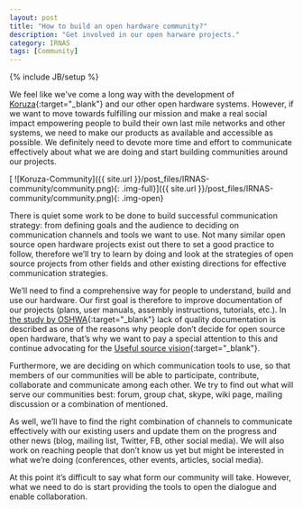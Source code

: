 ```yaml
---
layout: post
title: "How to build an open hardware community?"
description: "Get involved in our open harware projects."
category: IRNAS
tags: [Community]
---
```

{% include JB/setup %}

We feel like we've come a long way with the development of [Koruza](http://koruza.net/){:target="_blank"} and our other open hardware systems. However, if we want to move towards fulfilling our mission and make a real social impact empowering people to build their own last mile networks and other systems, we need to make our products as available and accessible as possible. We definitely need to devote more time and effort to communicate effectively about what we are doing and start building communities around our projects.

[ ![Koruza-Community]({{ site.url }}/post_files/IRNAS-community/community.png){: .img-full}]({{ site.url }}/post_files/IRNAS-community/community.png){: .img-open}

There is quiet some work to be done to build successful communication strategy: from defining goals and the audience to deciding on communication channels and tools we want to use. Not many similar open source open hardware projects exist out there to set a good practice to follow, therefore we’ll try to learn by doing and look at the strategies of open source projects from other fields and other existing directions for effective communication strategies. 

We’ll need to find a comprehensive way for people to understand, build and use our hardware. Our first goal is therefore to improve documentation of our projects (plans, user manuals, assembly instructions, tutorials, etc.). In [the study by OSHWA](http://www.oshwa.org/oshw-community-survey-2013/){:target="_blank"} lack of quality documentation is described as one of the reasons why people don’t decide for open source open hardware, that’s why we want to pay a special attention to this and continue advocating for the [Useful source vision](http://irnas.eu/2015/03/08/useful-source/){:target="_blank"}.

Furthermore, we are deciding on which communication tools to use, so that members of our communities will be able to participate, contribute, collaborate and communicate among each other. We try to find out what will serve our communities best: forum, group chat, skype, wiki page, mailing discussion or a combination of mentioned. 

As well, we’ll have to find the right combination of channels to communicate effectively with our existing users and update them on the progress and other news (blog, mailing list, Twitter, FB, other social media). We will also work on reaching people that don’t know us yet but might be interested in what we’re doing (conferences, other events, articles, social media).

At this point it’s difficult to say what form our community will take. However, what we need to do is start providing the tools to open the dialogue and enable collaboration. 

